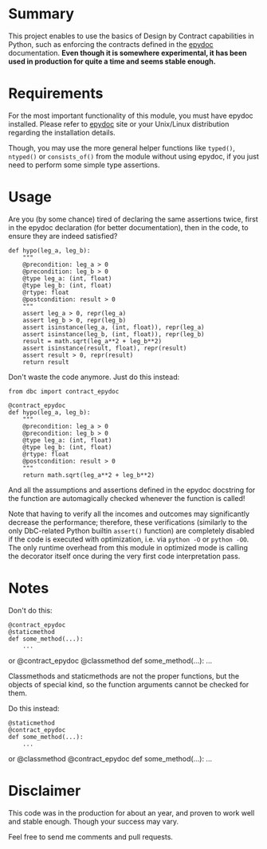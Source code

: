# Summary

This project enables to use the basics of Design by Contract capabilities in Python, such as enforcing the contracts defined in the [epydoc](http://epydoc.sourceforge.net/) documentation. **Even though it is somewhere experimental, it has been used in production for quite a time and seems stable enough.**

# Requirements

For the most important functionality of this module, you must have epydoc installed. Please refer to [epydoc](http://epydoc.sourceforge.net/) site or your Unix/Linux distribution regarding the installation details.

Though, you may use the more general helper functions like `typed()`, `ntyped()` or `consists_of()` from the module without using epydoc, if you just need to perform some simple type assertions.

# Usage

Are you (by some chance) tired of declaring the same assertions twice, first in the epydoc declaration (for better documentation), then in the code, to ensure they are indeed satisfied? 

    def hypo(leg_a, leg_b): 
        """
        @precondition: leg_a > 0
        @precondition: leg_b > 0
        @type leg_a: (int, float)
        @type leg_b: (int, float)
        @rtype: float
        @postcondition: result > 0
        """
        assert leg_a > 0, repr(leg_a)
        assert leg_b > 0, repr(leg_b)
        assert isinstance(leg_a, (int, float)), repr(leg_a)
        assert isinstance(leg_b, (int, float)), repr(leg_b)
        result = math.sqrt(leg_a**2 + leg_b**2)
        assert isinstance(result, float), repr(result)
        assert result > 0, repr(result)
        return result

Don't waste the code anymore. Just do this instead:

    from dbc import contract_epydoc
    
    @contract_epydoc
    def hypo(leg_a, leg_b):
        """
        @precondition: leg_a > 0
        @precondition: leg_b > 0
        @type leg_a: (int, float)
        @type leg_b: (int, float)
        @rtype: float
        @postcondition: result > 0
        """
        return math.sqrt(leg_a**2 + leg_b**2)

And all the assumptions and assertions defined in the epydoc docstring for the function are automagically checked whenever the function is called!

Note that having to verify all the incomes and outcomes may significantly decrease the performance; therefore, these verifications (similarly to the only DbC-related Python builtin `assert()` function) are completely disabled if the code is executed with optimization, i.e. via `python -O` or `python -OO`. The only runtime overhead from this module in optimized mode is calling the decorator itself once during the very first code interpretation pass.

# Notes

Don't do this:

    @contract_epydoc 
    @staticmethod
    def some_method(...):
        ...

or
    @contract_epydoc
    @classmethod
    def some_method(...):
        ...

Classmethods and staticmethods are not the proper functions, but the objects of special kind, so the function arguments cannot be checked for them.

Do this instead:

    @staticmethod
    @contract_epydoc
    def some_method(...):
        ...

or 
    @classmethod
    @contract_epydoc
    def some_method(...):
        ...

# Disclaimer

This code was in the production for about an year, and proven to work well and stable enough. Though your success may vary.

Feel free to send me comments and pull requests.
